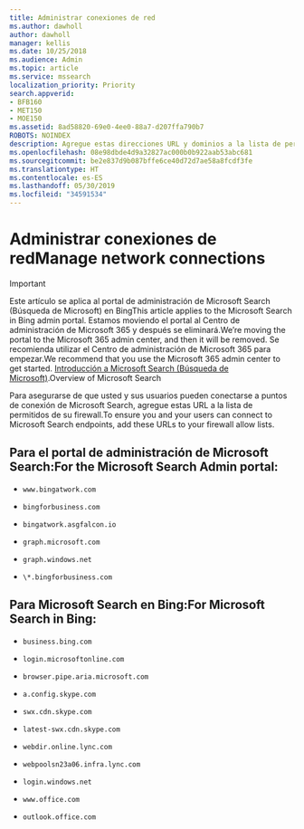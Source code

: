 ```yaml
---
title: Administrar conexiones de red
ms.author: dawholl
author: dawholl
manager: kellis
ms.date: 10/25/2018
ms.audience: Admin
ms.topic: article
ms.service: mssearch
localization_priority: Priority
search.appverid:
- BFB160
- MET150
- MOE150
ms.assetid: 8ad58820-69e0-4ee0-88a7-d207ffa790b7
ROBOTS: NOINDEX
description: Agregue estas direcciones URL y dominios a la lista de permitidos de su firewall para que los usuarios puedan acceder fácilmente a Microsoft Search
ms.openlocfilehash: 08e98dbde4d9a32827ac000b0b922aab53abc681
ms.sourcegitcommit: be2e837d9b087bffe6ce40d72d7ae58a8fcdf3fe
ms.translationtype: HT
ms.contentlocale: es-ES
ms.lasthandoff: 05/30/2019
ms.locfileid: "34591534"
---
```

# <a name="manage-network-connections"></a><span data-ttu-id="47cbc-103">Administrar conexiones de red</span><span class="sxs-lookup"><span data-stu-id="47cbc-103">Manage network connections</span></span>

> [!IMPORTANT]
> <span data-ttu-id="47cbc-104">Este artículo se aplica al portal de administración de Microsoft Search (Búsqueda de Microsoft) en Bing</span><span class="sxs-lookup"><span data-stu-id="47cbc-104">This article applies to the Microsoft Search in Bing admin portal.</span></span> <span data-ttu-id="47cbc-105">Estamos moviendo el portal al Centro de administración de Microsoft 365 y después se eliminará.</span><span class="sxs-lookup"><span data-stu-id="47cbc-105">We’re moving the portal to the Microsoft 365 admin center, and then it will be removed.</span></span> <span data-ttu-id="47cbc-106">Se recomienda utilizar el Centro de administración de Microsoft 365 para empezar.</span><span class="sxs-lookup"><span data-stu-id="47cbc-106">We recommend that you use the Microsoft 365 admin center to get started.</span></span> <span data-ttu-id="47cbc-107">[Introducción a Microsoft Search (Búsqueda de Microsoft)](overview-microsoft-search.md).</span><span class="sxs-lookup"><span data-stu-id="47cbc-107">Overview of Microsoft Search</span></span>
    
<span data-ttu-id="47cbc-108">Para asegurarse de que usted y sus usuarios pueden conectarse a puntos de conexión de Microsoft Search, agregue estas URL a la lista de permitidos de su firewall.</span><span class="sxs-lookup"><span data-stu-id="47cbc-108">To ensure you and your users can connect to Microsoft Search endpoints, add these URLs to your firewall allow lists.</span></span>
  
## <a name="for-the-microsoft-search-admin-portal"></a><span data-ttu-id="47cbc-109">Para el portal de administración de Microsoft Search:</span><span class="sxs-lookup"><span data-stu-id="47cbc-109">For the Microsoft Search Admin portal:</span></span>

- `www.bingatwork.com`
    
- `bingforbusiness.com`
    
- `bingatwork.asgfalcon.io`
    
- `graph.microsoft.com`
    
- `graph.windows.net`
    
- `\*.bingforbusiness.com`
    
## <a name="for-microsoft-search-in-bing"></a><span data-ttu-id="47cbc-110">Para Microsoft Search en Bing:</span><span class="sxs-lookup"><span data-stu-id="47cbc-110">For Microsoft Search in Bing:</span></span>

- `business.bing.com`
    
- `login.microsoftonline.com`
    
- `browser.pipe.aria.microsoft.com`
    
- `a.config.skype.com`
    
- `swx.cdn.skype.com`
    
- `latest-swx.cdn.skype.com`
    
- `webdir.online.lync.com`
    
- `webpoolsn23a06.infra.lync.com`
    
- `login.windows.net`
    
- `www.office.com`
    
- `outlook.office.com`
